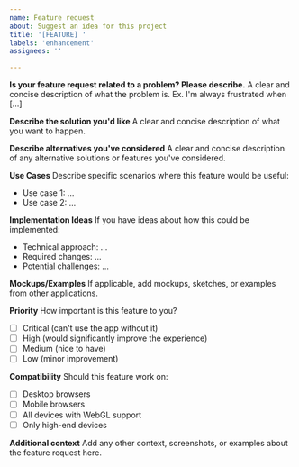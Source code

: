 ```yaml
---
name: Feature request
about: Suggest an idea for this project
title: '[FEATURE] '
labels: 'enhancement'
assignees: ''

---
```


**Is your feature request related to a problem? Please describe.**
A clear and concise description of what the problem is. Ex. I'm always frustrated when [...]

**Describe the solution you'd like**
A clear and concise description of what you want to happen.

**Describe alternatives you've considered**
A clear and concise description of any alternative solutions or features you've considered.

**Use Cases**
Describe specific scenarios where this feature would be useful:
- Use case 1: ...
- Use case 2: ...

**Implementation Ideas**
If you have ideas about how this could be implemented:
- Technical approach: ...
- Required changes: ...
- Potential challenges: ...

**Mockups/Examples**
If applicable, add mockups, sketches, or examples from other applications.

**Priority**
How important is this feature to you?
- [ ] Critical (can't use the app without it)
- [ ] High (would significantly improve the experience)
- [ ] Medium (nice to have)
- [ ] Low (minor improvement)

**Compatibility**
Should this feature work on:
- [ ] Desktop browsers
- [ ] Mobile browsers
- [ ] All devices with WebGL support
- [ ] Only high-end devices

**Additional context**
Add any other context, screenshots, or examples about the feature request here.